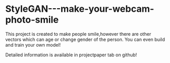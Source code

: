 # StyleGAN---make-your-webcam-photo-smile
This project is created to make people smile,however there are other vectors which can age or change gender of the person. You can even build and train your own model!

Detailed information is available in projectpaper tab on github!
